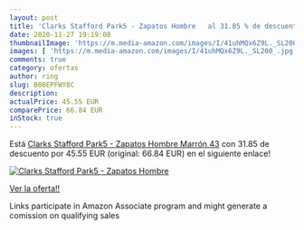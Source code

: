 ```yaml
---
layout: post
title: 'Clarks Stafford Park5 - Zapatos Hombre   al 31.85 % de descuento'
date: 2020-11-27 19:19:08
thumbnailImage: 'https://m.media-amazon.com/images/I/41uhMQx6Z9L._SL200_.jpg'
images: [ 'https://m.media-amazon.com/images/I/41uhMQx6Z9L._SL200_.jpg' ]
comments: true
category: ofertas
author: ring
slug: B00EPFWY8C
description:
actualPrice: 45.55 EUR
comparePrice: 66.84 EUR
inStock: true
---
```


Está [Clarks Stafford Park5 - Zapatos Hombre  Marrón  43](https://www.amazon.es/dp/B00EPFWY8C/?tag=tolees-21) con 31.85 de descuento por 45.55 EUR (original: 66.84 EUR) en el siguiente enlace!

[![Clarks Stafford Park5 - Zapatos Hombre  ](https://m.media-amazon.com/images/I/41uhMQx6Z9L._SL200_.jpg)](https://www.amazon.es/dp/B00EPFWY8C/?tag=tolees-21)

[Ver la oferta!!](https://www.amazon.es/dp/B00EPFWY8C/?tag=tolees-21)

Links participate in Amazon Associate program and might generate a comission on qualifying sales


